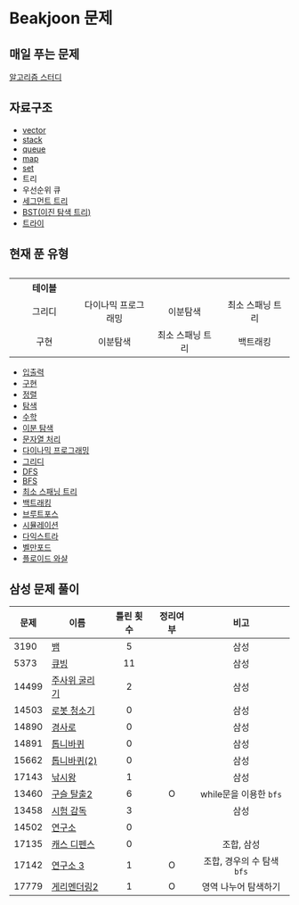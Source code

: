 # Beakjoon 문제

## 매일 푸는 문제

[알고리즘 스터디](everyday.md)

## 자료구조
- [vector](vector/)  
- [stack](stack/)  
- [queue](queue/)            
- [map](map/)                
- [set](set/) 
- 트리     
- 우선순위 큐     
- [세그먼트 트리](세그먼트%20트리/)  
- [BST(이진 탐색 트리)](BST/) 
- [트라이](trie/)

## 현재 푼 유형


<table>
    <caption></caption>
    <colgroup>
        <col width="150px">
        <col width="150px">
        <col width="150px">
        <col width="150px">
    </colgroup>
    <th> 테이블 </th>
    <tr align="center"> 
        <td colspan="1" > 그리디 </td> 
        <td colspan="1"> 다이나믹 프로그래밍 </td>
        <td colspan="1"> 이분탐색 </td> 
        <td colspan="1"> 최소 스패닝 트리 </td>
    </tr>
    <tr align="center"> 
        <td colspan="1"> 구현 </td>
        <td colspan="1"> 이분탐색 </td> 
        <td colspan="1"> 최소 스패닝 트리 </td>
        <td colspan="1"> 백트래킹 </td>
    </tr>

</table>

- [입출력](입출력/)           
- [구현](구현/)             
- [정렬](정렬/)                        
- [탐색](탐색/)            
- [수학](수학/)           
- [이분 탐색](이분%20탐색/)  
- [문자열 처리](문자열처리/)  
- [다이나믹 프로그래밍](다이나믹%20프로그래밍/)  
- [그리디](그리디/)     
- [DFS](dfs/)        
- [BFS](bfs/)
- [최소 스패닝 트리](최소%20스패닝%20트리/)       
- [백트래킹](백트래킹/)                
- [브루트포스](브루트포스/)  
- [시뮬레이션](시뮬레이션/) 
- [다익스트라](다익스트라/)    
- [벨만포드](벨만포드/)     
- [플로이드 와샬](플로이드%20와샬/)       

## 삼성 문제 풀이
| 문제    | 이름                               | 틀린 횟수 | 정리여부  |        비고         |
| ----- | -------------------------------- | :---: | :---: | :---------------: |
| 3190  | [뱀](시뮬레이션/3190/README.md)        |   5   |       |        삼성         |
| 5373  | [큐빙](시뮬레이션/5373/README.md)       |  11   |       |        삼성         |
| 14499 | [주사위 굴리기](시뮬레이션/14499/README.md) |   2   |       |        삼성         |
| 14503 | [로봇 청소기](시뮬레이션/14503/README.md)  |   0   |       |        삼성         |
| 14890 | [경사로](시뮬레이션/14890/README.md)     |   0   |       |        삼성         |
| 14891 | [톱니바퀴](시뮬레이션/14891/README.md)    |   0   |       |        삼성         |
| 15662 | [톱니바퀴(2)](시뮬레이션/15662/README.md) |   0   |       |        삼성         |
| 17143 | [낚시왕](17143/README.md)           |   1   |       |        삼성         |
| 13460 | [구슬 탈출2](브루트포스/13460/README.md)  |   6   |   O   | while문을 이용한 `bfs` |
| 13458 | [시험 감독](시뮬레이션/13458/README.md)   |   3   |       |        삼성         |
| 14502 | [연구소](브루트포스/14502/README.md)     |   0   |       |                   |
| 17135 | [캐스 디펜스](시뮬레이션/17135/README.md)  |   0   |       |      조합, 삼성       |
| 17142 | [연구소 3](브루트포스/17142/README.md)   |   1   |   O   | 조합, 경우의 수 탐색`bfs` |
| 17779 | [게리멘더링2](브루트포스/17779/README.md)  |   1   |   O   |    영역 나누어 탐색하기    |
